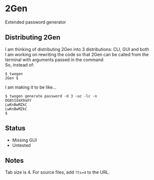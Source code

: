 # 2Gen
Extended password generator

## Distributing 2Gen
I am thinking of distributing 2Gen into 3 distributions: CLI, GUI and both  
I am working on rewriting the code so that 2Gen can be called from the terminal with arguments passed in the command  
So, instead of:
```
$ twogen
2Gen $ 
```
I am making it to be like...
```
$ twogen generate password -d 3 -uc -lc -n
OG8SIdaX9aXY
LwKnBwMZkC
LwKnBwMZkC
$
```

## Status
- Missing GUI  
- Untested

## Notes
Tab size is 4. For source files, add ```?ts=4``` to the URL.
